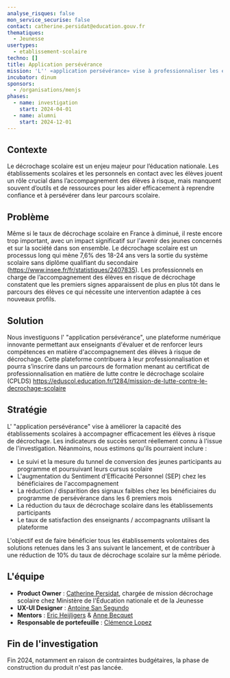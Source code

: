 ```yaml
---
analyse_risques: false
mon_service_securise: false
contact: catherine.persidat@education.gouv.fr
thematiques:
  - Jeunesse
usertypes:
  - etablissement-scolaire
techno: []
title: Application persévérance
mission: 'L'' «application persévérance» vise à professionnaliser les équipes pédagogiques et éducatives pour accompagner efficacement les élèves, y compris de moins de 16 ans, en risque de décrochage scolaire. '
incubator: dinum
sponsors:
  - /organisations/menjs
phases:
  - name: investigation
    start: 2024-04-01
  - name: alumni
    start: 2024-12-01
---
```

## Contexte

Le décrochage scolaire est un enjeu majeur pour l’éducation nationale. Les établissements scolaires et les personnels en contact avec les élèves jouent un rôle crucial dans l’accompagnement des élèves à risque, mais manquent souvent d’outils et de ressources pour les aider efficacement à reprendre confiance et à persévérer dans leur parcours scolaire.

## Problème

Même si le taux de décrochage scolaire en France à diminué, il reste encore trop important, avec un impact significatif sur l'avenir des jeunes concernés et sur la société dans son ensemble.
Le décrochage scolaire est un processus long qui mène 7,6% des 18-24 ans vers la sortie du système scolaire sans diplôme qualifiant du secondaire (https://www.insee.fr/fr/statistiques/2407835).
Les professionnels en charge de l’accompagnement des élèves en risque de décrochage constatent que les premiers signes apparaissent de plus en plus tôt dans le parcours des élèves ce qui nécessite une intervention adaptée à ces nouveaux profils. 

## Solution

Nous investiguons l' "application persévérance", une plateforme numérique innovante permettant aux enseignants d'évaluer et de renforcer leurs compétences en matière d'accompagnement des élèves à risque de décrochage. 
Cette plateforme contribuera à leur professionnalisation et pourra s’inscrire dans un parcours de formation menant au certificat de professionnalisation en matière de lutte contre le décrochage scolaire (CPLDS) https://eduscol.education.fr/1284/mission-de-lutte-contre-le-decrochage-scolaire

## Stratégie

L' "application persévérance" vise à améliorer la capacité des établissements scolaires à accompagner efficacement les élèves à risque de décrochage. 
Les indicateurs de succès
seront réellement connu à l'issue de l'investigation. Néanmoins, nous estimons qu'ils pourraient inclure :
* Le suivi et la mesure du tunnel de conversion des jeunes participants au programme et poursuivant leurs cursus scolaire
* L'augmentation du Sentiment d'Efficacité Personnel (SEP) chez les bénéficiaires de l'accompagnement
* La réduction / disparition des signaux faibles chez les bénéficiaires du programme de persévérance dans les 6 premiers mois
* La réduction du taux de décrochage scolaire dans les établissements participants
* Le taux de satisfaction des enseignants / accompagnants utilisant la plateforme

L'objectif est de faire bénéficier tous les établissements volontaires des solutions retenues dans les 3 ans suivant le lancement, et de contribuer à une réduction de 10% du taux de décrochage scolaire sur la même période.

## L'équipe
* **Product Owner** : [Catherine Persidat](https://www.linkedin.com/in/catherine-persidat-b0893721/?originalSubdomain=fr), chargée de mission décrochage scolaire chez Ministère de l'Éducation nationale et de la Jeunesse
* **UX-UI Designer** : [Antoine San Segundo](https://www.linkedin.com/in/antoine-san-segundo/?originalSubdomain=fr)
* **Mentors** : [Eric Heijligers](https://www.linkedin.com/in/eric-heijligers/?originalSubdomain=fr) & [Anne Becquet](https://www.linkedin.com/in/annebecquet/)
* **Responsable de portefeuille** : [Clémence Lopez](https://www.linkedin.com/in/clemencelopez/?originalSubdomain=fr)

## Fin de l'investigation

Fin 2024, notamment en raison de contraintes budgétaires, la phase de construction du produit n'est pas lancée.